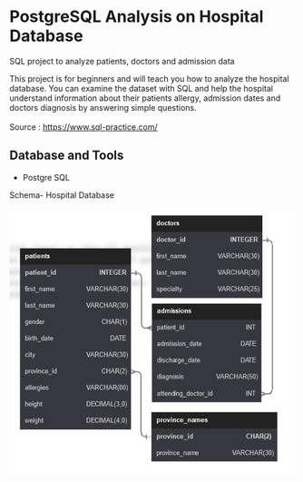 # PostgreSQL Analysis on Hospital Database
SQL project to analyze patients, doctors and admission data

This project is for beginners and will teach you how to analyze the hospital database. You can examine the dataset with SQL and help the hospital understand information about their patients allergy, admission dates and doctors diagnosis by answering simple questions. <br>
<br>
Source : https://www.sql-practice.com/

## Database and Tools
* Postgre SQL

Schema- Hospital Database <br>  
![HospitalDatabaseSchema](https://github.com/muzzymoose/Data-Science-Projects/blob/main/Hospital%20Database/hostpitalschemas.png?raw=true)
